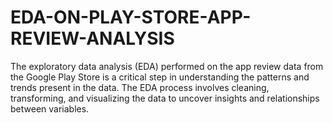 # EDA-ON-PLAY-STORE-APP-REVIEW-ANALYSIS
The exploratory data analysis (EDA) performed on the app review data from the Google Play Store is a critical step in understanding the patterns and trends present in the data. The EDA process involves cleaning, transforming, and visualizing the data to uncover insights and relationships between variables. 
